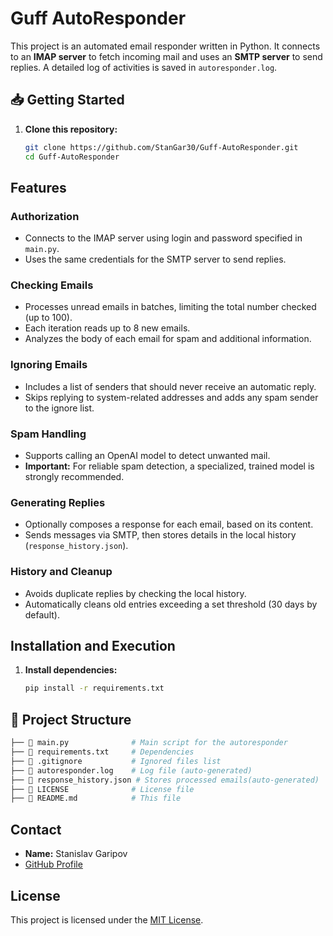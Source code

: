 # Guff AutoResponder

This project is an automated email responder written in Python. It connects to an **IMAP server** to fetch incoming mail and uses an **SMTP server** to send replies. A detailed log of activities is saved in `autoresponder.log`.


## 📥 Getting Started  
1. **Clone this repository:**  
   ```bash
   git clone https://github.com/StanGar30/Guff-AutoResponder.git
   cd Guff-AutoResponder

## Features

### Authorization
- Connects to the IMAP server using login and password specified in `main.py`.
- Uses the same credentials for the SMTP server to send replies.

### Checking Emails
- Processes unread emails in batches, limiting the total number checked (up to 100).
- Each iteration reads up to 8 new emails.
- Analyzes the body of each email for spam and additional information.

### Ignoring Emails
- Includes a list of senders that should never receive an automatic reply.
- Skips replying to system-related addresses and adds any spam sender to the ignore list.

### Spam Handling
- Supports calling an OpenAI model to detect unwanted mail.
- **Important:** For reliable spam detection, a specialized, trained model is strongly recommended.

### Generating Replies
- Optionally composes a response for each email, based on its content.
- Sends messages via SMTP, then stores details in the local history (`response_history.json`).

### History and Cleanup
- Avoids duplicate replies by checking the local history.
- Automatically cleans old entries exceeding a set threshold (30 days by default).

## Installation and Execution

1. **Install dependencies:**
   ```bash
   pip install -r requirements.txt

## 📂 Project Structure  
```bash
├── 📄 main.py              # Main script for the autoresponder
├── 📄 requirements.txt     # Dependencies
├── 📄 .gitignore           # Ignored files list
├── 📄 autoresponder.log    # Log file (auto-generated)
├── 📄 response_history.json # Stores processed emails(auto-generated)
├── 📄 LICENSE              # License file
├── 📄 README.md            # This file
```

## Contact
- **Name:** Stanislav Garipov
- [GitHub Profile](https://github.com/StanGar30)

## License
This project is licensed under the [MIT License](LICENSE).


